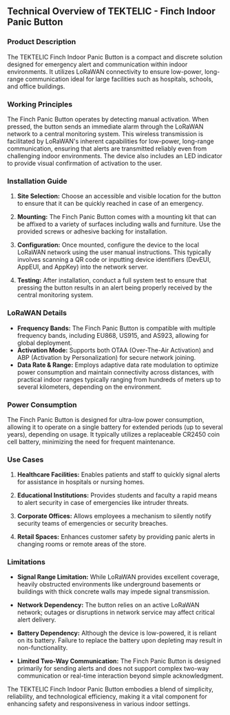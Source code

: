 ## Technical Overview of TEKTELIC - Finch Indoor Panic Button

### Product Description

The TEKTELIC Finch Indoor Panic Button is a compact and discrete solution designed for emergency alert and communication within indoor environments. It utilizes LoRaWAN connectivity to ensure low-power, long-range communication ideal for large facilities such as hospitals, schools, and office buildings.

### Working Principles

The Finch Panic Button operates by detecting manual activation. When pressed, the button sends an immediate alarm through the LoRaWAN network to a central monitoring system. This wireless transmission is facilitated by LoRaWAN's inherent capabilities for low-power, long-range communication, ensuring that alerts are transmitted reliably even from challenging indoor environments. The device also includes an LED indicator to provide visual confirmation of activation to the user.

### Installation Guide

1. **Site Selection:** Choose an accessible and visible location for the button to ensure that it can be quickly reached in case of an emergency.
   
2. **Mounting:** The Finch Panic Button comes with a mounting kit that can be affixed to a variety of surfaces including walls and furniture. Use the provided screws or adhesive backing for installation.

3. **Configuration:** Once mounted, configure the device to the local LoRaWAN network using the user manual instructions. This typically involves scanning a QR code or inputting device identifiers (DevEUI, AppEUI, and AppKey) into the network server.

4. **Testing:** After installation, conduct a full system test to ensure that pressing the button results in an alert being properly received by the central monitoring system.

### LoRaWAN Details

- **Frequency Bands:** The Finch Panic Button is compatible with multiple frequency bands, including EU868, US915, and AS923, allowing for global deployment.
- **Activation Mode:** Supports both OTAA (Over-The-Air Activation) and ABP (Activation by Personalization) for secure network joining.
- **Data Rate & Range:** Employs adaptive data rate modulation to optimize power consumption and maintain connectivity across distances, with practical indoor ranges typically ranging from hundreds of meters up to several kilometers, depending on the environment.

### Power Consumption

The Finch Panic Button is designed for ultra-low power consumption, allowing it to operate on a single battery for extended periods (up to several years), depending on usage. It typically utilizes a replaceable CR2450 coin cell battery, minimizing the need for frequent maintenance.

### Use Cases

1. **Healthcare Facilities:** Enables patients and staff to quickly signal alerts for assistance in hospitals or nursing homes.
   
2. **Educational Institutions:** Provides students and faculty a rapid means to alert security in case of emergencies like intruder threats.
   
3. **Corporate Offices:** Allows employees a mechanism to silently notify security teams of emergencies or security breaches.

4. **Retail Spaces:** Enhances customer safety by providing panic alerts in changing rooms or remote areas of the store.

### Limitations

- **Signal Range Limitation:** While LoRaWAN provides excellent coverage, heavily obstructed environments like underground basements or buildings with thick concrete walls may impede signal transmission.
   
- **Network Dependency:** The button relies on an active LoRaWAN network; outages or disruptions in network service may affect critical alert delivery.
   
- **Battery Dependency:** Although the device is low-powered, it is reliant on its battery. Failure to replace the battery upon depleting may result in non-functionality.
   
- **Limited Two-Way Communication:** The Finch Panic Button is designed primarily for sending alerts and does not support complex two-way communication or real-time interaction beyond simple acknowledgment.

The TEKTELIC Finch Indoor Panic Button embodies a blend of simplicity, reliability, and technological efficiency, making it a vital component for enhancing safety and responsiveness in various indoor settings.